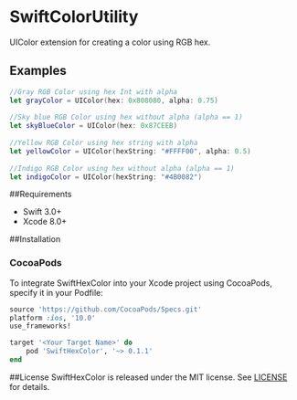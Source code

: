 # SwiftColorUtility
UIColor extension for creating a color using RGB hex.
## Examples
``` swift
//Gray RGB Color using hex Int with alpha
let grayColor = UIColor(hex: 0x808080, alpha: 0.75)
	
//Sky blue RGB Color using hex without alpha (alpha == 1)
let skyBlueColor = UIColor(hex: 0x87CEEB)
	
//Yellow RGB Color using hex string with alpha
let yellowColor = UIColor(hexString: "#FFFF00", alpha: 0.5)
	
//Indigo RGB Color using hex without alpha (alpha == 1)
let indigoColor = UIColor(hexString: "#4B0082")
```
##Requirements
	
- Swift 3.0+
- Xcode 8.0+

##Installation
	
### CocoaPods
To integrate SwiftHexColor into your Xcode project using CocoaPods, specify it in your Podfile:
```ruby
source 'https://github.com/CocoaPods/Specs.git'
platform :ios, '10.0'
use_frameworks!

target '<Your Target Name>' do
    pod 'SwiftHexColor', '~> 0.1.1'
end
```
##License
SwiftHexColor is released under the MIT license. See [LICENSE](https://github.com/nazavrik/SwiftHexColor/blob/master/LICENSE) for details.
